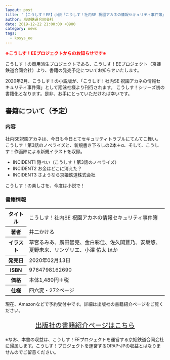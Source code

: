 ```yaml
---
layout: post
title: '【こうしす！EE】小説「こうしす！社内SE 祝園アカネの情報セキュリティ事件簿」2020年2月発売予定'
author: 京姫鉄道合同会社
date: 2019-12-22 21:00:00 +0900
category: news
tags: 
  - kosys_ee
---
```


<strong style="color: red;">※こうしす！EEプロジェクトからのお知らせです※</strong>

こうしす！の商用派生プロジェクトである、こうしす！EEプロジェクト（京姫鉄道合同会社）より、書籍の発売予定についてお知らせいたします。

2020年2月、こうしす！の小説版が、「こうしす！社内SE 祝園アカネの情報セキュリティ事件簿」として翔泳社様より刊行されます。
こうしす！シリーズ初の書籍化となります。是非、お手にとっていただければ幸いです。

## 書籍について（予定）

### 内容

社内SE祝園アカネは、今日も今日とてセキュリティトラブルにてんてこ舞い。  
こうしす！第3話のノベライズと、新規書き下ろしの2本＋α、そして、こうしす！作画陣による新規イラストを収録。

* INCIDENT1 隠ぺい（こうしす！第3話のノベライズ）
* INCIDENT2 お金はどこに消えた？ 
* INCIDENT3 さようなら京姫鉄道株式会社　

こうしす！の楽しさを、今度は小説で！

### 書籍情報

<table class="table-common">
<tr><th>タイトル</th><td>こうしす！社内SE 祝園アカネの情報セキュリティ事件簿</td></tr>
<tr><th>著者</th><td>井二かける</td></tr>
<tr><th>イラスト</th><td>草宮るみあ、廣田智亮、金白彩佳、佐久間蒼乃、安坂悠、夏野未来、リンゲリエ、小澤 佑太 ほか</td></tr>
<tr><th>発売日</th><td>2020年02月13日</td></tr>
<tr><th>ISBN</th><td>9784798162690</td></tr>
<tr><th>価格</th><td>本体1,480円＋税</td></tr>
<tr><th>仕様</th><td>四六変・272ページ</td></tr>
</table>

現在、Amazonなどで予約受付中です。詳細は出版社の書籍紹介ページをご覧ください。

<div style="text-align: center; font-size: 1.5em; margin: 1em;">
<a href="https://www.shoeisha.co.jp/book/detail/9784798162690" class="btn"><i class="fa fa-book-open"></i> 出版社の書籍紹介ページはこちら</a>
</div>



※なお、本書の収益は、こうしす！EEプロジェクトを運営する京姫鉄道合同会社に帰属します。こうしす！プロジェクトを運営するOPAP-JPの収益とはなりませんのでご留意ください。


